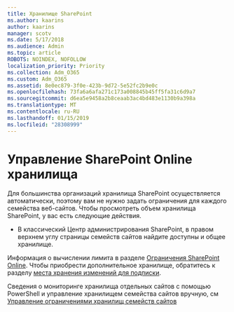 ```yaml
---
title: Хранилище SharePoint
ms.author: kaarins
author: kaarins
manager: scotv
ms.date: 5/17/2018
ms.audience: Admin
ms.topic: article
ROBOTS: NOINDEX, NOFOLLOW
localization_priority: Priority
ms.collection: Adm_O365
ms.custom: Adm_O365
ms.assetid: 8e0ec879-3f0e-423b-9d72-5e52fc2b9e0c
ms.openlocfilehash: 73fa6a6afa271c173a008845b45ff5fa31c6d9a7
ms.sourcegitcommit: d6ea5e9458a2b8ceaab3ac4bd483e1130b9a398a
ms.translationtype: MT
ms.contentlocale: ru-RU
ms.lasthandoff: 01/15/2019
ms.locfileid: "28308999"
---
```

# <a name="manage-your-sharepoint-online-storage"></a>Управление SharePoint Online хранилища

Для большинства организаций хранилища SharePoint осуществляется автоматически, поэтому вам не нужно задать ограничения для каждого семейства веб-сайтов. Чтобы просмотреть объем хранилища SharePoint, у вас есть следующие действия.
  
- В классический Центр администрирования SharePoint, в правом верхнем углу страницы семейств сайтов найдите доступны и общее хранилище.
    
Информация о вычислении лимита в разделе [Ограничения SharePoint Online](https://go.microsoft.com/fwlink/p/?LinkID=856113). Чтобы приобрести дополнительное хранилище, обратитесь к разделу [места хранения изменений для подписки](https://go.microsoft.com/fwlink/?linkid=866428).
  
Сведения о мониторинге хранилища отдельных сайтов с помощью PowerShell и управление хранилищем семейства сайтов вручную, см [Управление ограничениями хранилищ семейств сайтов](https://go.microsoft.com/fwlink/?linkid=867833)
  

